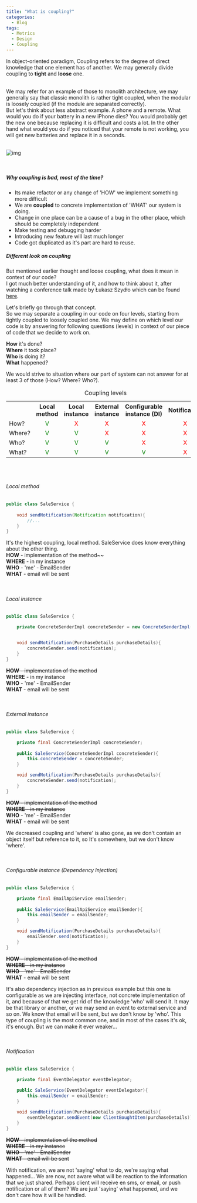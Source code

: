 ```yaml
---
title: "What is coupling?"
categories:
  - Blog
tags:
  - Metrics
  - Design
  - Coupling
---
```


In object-oriented paradigm, Coupling refers to the degree of direct knowledge that one element has of another. We may generally divide coupling to **tight** and **loose** one.

<br>
We may refer for an example of those to monolith architecture, we may generally say that classic monolith is rather tight coupled, when the modular is loosely coupled (if the module are separated correctly). <br>
But let's think about less abstract example. A phone and a remote. What would you do if your battery in a new iPhone dies? You would probably get the new one because replacing it is difficult and costs a lot. 
In the other hand what would you do if you noticed that your remote is not working, you will get new batteries and replace it in a seconds.

<br>
<br>

![img]({{site.url}}/assets/blog_images/2022-10-05-what-is-coupling/coupling-ilustration.png)

<br>

##### Why coupling is bad, most of the time?

* Its make refactor or any change of 'HOW' we implement something more difficult
* We are **coupled** to concrete implementation of 'WHAT' our system is doing.
* Change in one place can be a cause of a bug in the other place, which should be completely independent
* Make testing and debugging harder
* Introducing new feature will last much longer
* Code got duplicated as it's part are hard to reuse.

##### Different look on coupling

But mentioned earlier thought and loose coupling, what does it mean in context of our code? <br>
I got much better understanding of it, and how to think about it, after watching a conference talk made by Łukasz Szydło
which can be found [here](https://www.youtube.com/watch?v=Jy6eS9QHJOM).


Let's briefly go through that concept. <br>
So we may separate a coupling in our code on four levels, starting from tightly coupled to loosely coupled one. We may
define on which level our code is by answering for following questions (levels) in context of our piece of code that we
decide to work on.

**How** it's done? <br>
**Where** it took place? <br>
**Who** is doing it? <br>
**What** happened? <br>

We would strive to situation where our part of system can not answer for at least 3 of those (How? Where? Who?).


<table style="width:100%">
  <caption>Coupling levels</caption>
  <tr>
    <th></th>
    <th>Local method</th>
    <th>Local instance</th>
    <th>External instance</th>
    <th>Configurable instance (DI)</th>
    <th>Notification</th>
  </tr>
  <tr>
    <td>How?</td>
    <td style="text-align:center; color: green">V</td>    
    <td style="text-align:center; color: red">X</td>
    <td style="text-align:center; color: red">X</td>
    <td style="text-align:center; color: red">X</td>
    <td style="text-align:center; color: red">X</td>
  </tr>
  <tr>
    <td>Where?</td>
    <td style="text-align:center; color: green">V</td>    
    <td style="text-align:center; color: green">V</td>
    <td style="text-align:center; color: red">X</td>
    <td style="text-align:center; color: red">X</td>
    <td style="text-align:center; color: red">X</td>
  </tr>
  <tr>
   <td>Who?</td>
    <td style="text-align:center; color: green">V</td>    
    <td style="text-align:center; color: green">V</td>
    <td style="text-align:center; color: green">V</td>
    <td style="text-align:center; color: red">X</td>
    <td style="text-align:center; color: red">X</td>
  </tr>  
  <tr>
    <td>What?</td>
    <td style="text-align:center; color: green">V</td>    
    <td style="text-align:center; color: green">V</td>
    <td style="text-align:center; color: green">V</td>
    <td style="text-align:center; color: green">V</td>
    <td style="text-align:center; color: red">X</td>
   </tr>
</table> 

<br>
<br>

###### Local method
```java
public class SaleService {
    
    void sendNotification(Notification notification){
        //...
    }
}
```
It's the highest coupling, local method. SaleService does know everything about the other thing. <br>
**HOW** - implementation of the method~~ <br>
**WHERE** - in my instance <br>
**WHO** - 'me' - EmailSender <br>
**WHAT** - email will be sent


<br>

###### Local instance
```java
public class SaleService {

    private ConcreteSenderImpl concreteSender = new ConcreteSenderImpl();


    void sendNotification(PurchaseDetails purchaseDetails){
        concreteSender.send(notification);
    }
}
```

~~**HOW** - implementation of the method~~ <br>
**WHERE** - in my instance <br>
**WHO** - 'me' - EmailSender <br>
**WHAT** - email will be sent


<br>

###### External instance
```java
public class SaleService {

    private final ConcreteSenderImpl concreteSender;
    
    public SaleService(ConcreteSenderImpl concreteSender){
        this.concreteSender = concreteSender;
    }

    void sendNotification(PurchaseDetails purchaseDetails){
        concreteSender.send(notification);
    }
}
```

~~**HOW** - implementation of the method~~ <br>
~~**WHERE** - in my instance~~ <br>
**WHO** - 'me' - EmailSender <br>
**WHAT** - email will be sent

We decreased coupling and 'where' is also gone, as we don't contain an object itself but reference to it, so It's somewhere, but we don't know 'where'.

<br>

###### Configurable instance (Dependency Injection)
```java
public class SaleService {

    private final EmailApiService emailSender;
    
    public SaleService(EmailApiService emailSender){
        this.emailSender = emailSender;
    }

    void sendNotification(PurchaseDetails purchaseDetails){
        emailSender.send(notification);
    }
}
```

~~**HOW** - implementation of the method~~ <br>
~~**WHERE** - in my instance~~ <br>
~~**WHO** - 'me' - EmailSender~~ <br>
**WHAT** - email will be sent

It's also dependency injection as in previous example but this one is configurable as we are injecting interface, not concrete implementation of it, and because of that we get rid of the knowledge 'who' will send it.
It may be that library or another, or we may send an event to external service and so on. We know that email will be sent, but we don't know by 'who'.
This type of coupling is the most common one, and in most of the cases it's ok, it's enough. 
But we can make it ever weaker...


<br>

###### Notification
```java
public class SaleService {

    private final EventDelegator eventDelegator;
    
    public SaleService(EventDelegator eventDelegator){
        this.emailSender = emailSender;
    }

    void sendNotification(PurchaseDetails purchaseDetails){
        eventDelegator.sendEvent(new ClientBoughtItem(purchaseDetails));
    }
}
```

~~**HOW** - implementation of the method~~ <br>
~~**WHERE** - in my instance~~ <br>
~~**WHO** - 'me' - EmailSender~~ <br>
~~**WHAT** - email will be sent~~

With notification, we are not 'saying' what to do, we're saying what happened... 
We are now, not aware what will be reaction to the information that we just shared.
Perhaps client will receive en sms, or email, or push notification or all of them? 
We are just 'saying' what happened, and we don't care how it will be handled.